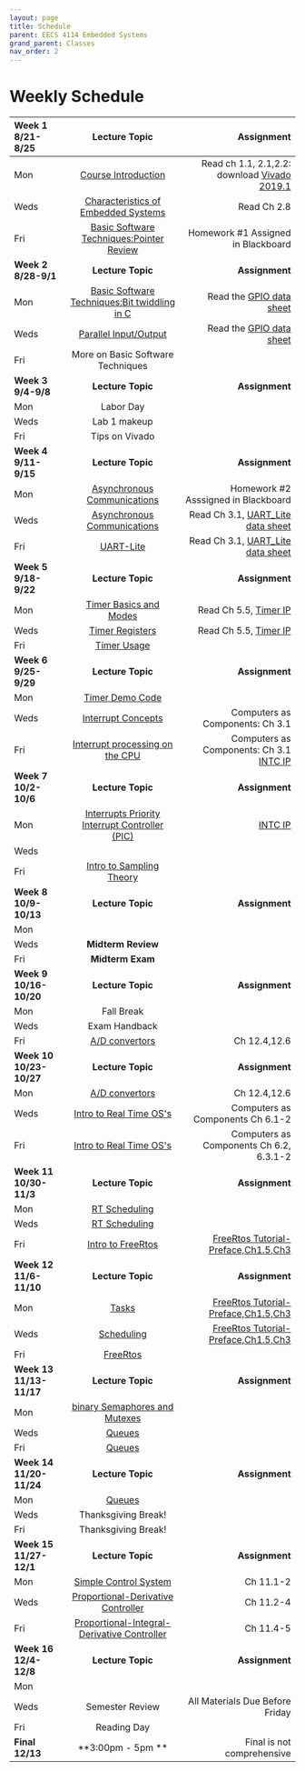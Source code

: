 ```yaml
---
layout: page
title: Schedule
parent: EECS 4114 Embedded Systems
grand_parent: Classes
nav_order: 2
---
```


# Weekly Schedule

| Week 1 8/21-8/25       | Lecture Topic                          | Assignment          |
| :----------- | :----------------------------------------------: | --------------------:|
| Mon   | [Course Introduction](../../_modules/eecs-4114/4114_intro_F24.pdf) |  Read ch 1.1, 2.1,2.2: download [Vivado 2019.1](https://www.xilinx.com/support/download/index.html/content/xilinx/en/downloadNav/vivado-design-tools/archive.html)     |
| Weds  | [Characteristics of Embedded Systems](../../_modules/eecs-4114/4114_emboverview2_F23.pdf) |  Read Ch 2.8 |
| Fri   | [Basic Software Techniques:Pointer Review](../../_modules/eecs-4114/Pointers.pdf) | Homework #1 Assigned in Blackboard   |
| **Week 2 8/28-9/1**       |  **Lecture Topic**                        | **Assignment**          |
| Mon   | [Basic Software Techniques:Bit twiddling in C](../../_modules/eecs-4114/4114_bit_twiddling.pdf) |  Read the [GPIO data sheet](../../_modules/eecs-4114/data-sheets/axi-gpio.pdf)    |
| Weds  | [Parallel Input/Output](../../_modules/eecs-4114/4114_gpio.pdf) |  Read the [GPIO data sheet](../../_modules/eecs-4114/data-sheets/axi-gpio.pdf) |
| Fri   | More on Basic Software Techniques |    |
| **Week 3 9/4-9/8**       |  **Lecture Topic**                    |     **Assignment**      |
| Mon   | Labor Day |      |
| Weds  | Lab 1 makeup |   |
| Fri   | Tips on Vivado |    |
| **Week 4 9/11-9/15**       |  **Lecture Topic**                        | **Assignment**          |
| Mon   | [Asynchronous Communications](../../_modules/eecs-4114/4114asynch.pdf) | Homework #2 Asssigned in Blackboard    |
| Weds  |  [Asynchronous Communications](../../_modules/eecs-4114/4114asynch.pdf)| Read Ch 3.1, [UART_Lite data sheet](../../_modules/eecs-4114/data-sheets/pg142-axi-uartlite.pdf) |
| Fri   | [UART-Lite](../../_modules/eecs-4114/4114uart-lite-1.pdf) |  Read Ch 3.1, [UART_Lite data sheet](../../_modules/eecs-4114/data-sheets/pg142-axi-uartlite.pdf) |
| **Week 5 9/18-9/22**       |  **Lecture Topic**                    |     **Assignment**      |
| Mon   |  [Timer Basics and Modes](../../_modules/eecs-4114/4114timers.pdf)|  Read Ch 5.5, [Timer IP](../../_modules/eecs-4114/data-sheets/pg079-axi-timer.pdf)    |
| Weds  | [Timer Registers](../../_modules/eecs-4114/4114timers.pdf) |   Read Ch 5.5, [Timer IP](../../_modules/eecs-4114/data-sheets/pg079-axi-timer.pdf)|
| Fri   | [Timer Usage](../../_modules/eecs-4114/4114timers.pdf) |    |[Timer IP](../../_modules/eecs-4114/data-sheets/pg079-axi-timer.pdf)
| **Week 6 9/25-9/29**       |  **Lecture Topic**                        | **Assignment**          |
| Mon   |  [Timer Demo Code](../../_modules/eecs-4114/timer-demo.pdf)|      |[Timer IP](../../_modules/eecs-4114/data-sheets/pg079-axi-timer.pdf)
| Weds  | [Interrupt Concepts](../../_modules/eecs-4114/4114-Interrupts-axi.pdf) | Computers as Components: Ch 3.1   |
| Fri   | [Interrupt processing on the CPU](../../_modules/eecs-4114/4114-Interrupts-axi.pdf)  |  Computers as Components: Ch 3.1 [INTC IP](../../_modules/eecs-4114/data-sheets/pg099-axi-intc.pdf)  |
| **Week 7 10/2-10/6**       |  **Lecture Topic**                    |     **Assignment**      |
| Mon   | [Interrupts Priority Interrupt Controller (PIC)](../../_modules/eecs-4114/4114-Interrupts-axi.pdf) |  [INTC IP](../../_modules/eecs-4114/data-sheets/pg099-axi-intc.pdf)   |
| Weds  |  |   |
| Fri   | [Intro to Sampling Theory](../../_modules/eecs-4114/AtoD.pdf) |    |
| **Week 8 10/9-10/13**       |  **Lecture Topic**                        | **Assignment**          |
| Mon   |  |       |
| Weds  | **Midterm Review** |   |
| Fri   | **Midterm Exam** |    |
| **Week 9 10/16-10/20**       |  **Lecture Topic**                    |     **Assignment**      |
| Mon   | Fall Break |     |
| Weds  | Exam Handback|   |
| Fri   |  [A/D convertors](../../_modules/eecs-4114/AtoD.pdf) | Ch 12.4,12.6   |
| **Week 10 10/23-10/27**       |  **Lecture Topic**                        | **Assignment**          |
| Mon   |  [A/D convertors](../../_modules/eecs-4114/AtoD.pdf)|  Ch 12.4,12.6     |
| Weds   |  [Intro to Real Time OS's](../../_modules/eecs-4114/4114OS-1.pdf)|   Computers as Components Ch 6.1-2 |
| Fri  |    [Intro to Real Time OS's](../../_modules/eecs-4114/4114OS-1.pdf) | Computers as Components Ch 6.2, 6.3.1-2 |
| **Week 11 10/30-11/3**       |  **Lecture Topic**                        | **Assignment**          |
| Mon   |  [RT Scheduling](../../_modules/eecs-4114/4114OS-1.pdf)||       |
| Weds  |  [RT Scheduling](../../_modules/eecs-4114/4114OS-1.pdf)||   |
| Fri   |  [Intro to FreeRtos](../../_modules/eecs-4114/freeRtos.pdf)|  [FreeRtos Tutorial-Preface,Ch1.5,Ch3](../../_modules/eecs-4114/161204_Mastering_the_FreeRTOS_Real_Time_Kernel-A_Hands-On_Tutorial_Guide.pdf)  |
| **Week 12 11/6-11/10**       |  **Lecture Topic**                        | **Assignment**          |
| Mon   |  [Tasks](../../_modules/eecs-4114/freeRtos.pdf)|    [FreeRtos Tutorial-Preface,Ch1.5,Ch3](../../_modules/eecs-4114/161204_Mastering_the_FreeRTOS_Real_Time_Kernel-A_Hands-On_Tutorial_Guide.pdf)   |
| Weds  |  [Scheduling](../../_modules/eecs-4114/freeRtos.pdf)|  [FreeRtos Tutorial-Preface,Ch1.5,Ch3](../../_modules/eecs-4114/161204_Mastering_the_FreeRTOS_Real_Time_Kernel-A_Hands-On_Tutorial_Guide.pdf) |
| Fri   |  [FreeRtos](../../_modules/eecs-4114/freeRtos.pdf)|    |
| **Week 13 11/13-11/17**       |  **Lecture Topic**                        | **Assignment**          |
| Mon   |  [binary Semaphores and Mutexes](../../_modules/eecs-4114/freeRtos.pdf)|       |
| Weds  |  [Queues](../../_modules/eecs-4114/Queues2.pdf)|   |
| Fri   |  [Queues](../../_modules/eecs-4114/Queues2.pdf)||    |
| **Week 14 11/20-11/24**       |  **Lecture Topic**                        | **Assignment**          |
| Mon   |  [Queues](../../_modules/eecs-4114/Queues2.pdf)||       |
| Weds  |  Thanksgiving Break! |   |
| Fri   |  Thanksgiving Break!|    |
| **Week 15 11/27-12/1**       |  **Lecture Topic**                        | **Assignment**          |
| Mon   |  [Simple Control System](../../_modules/eecs-4114/PIDcontrol.pdf)|  Ch 11.1-2     |
| Weds  |  [Proportional-Derivative Controller](../../_modules/eecs-4114/PIDcontrol.pdf) | Ch 11.2-4  |
| Fri   |  [Proportional-Integral-Derivative Controller](../../_modules/eecs-4114/PIDcontrol.pdf)|  Ch 11.4-5  |
| **Week 16 12/4-12/8**       |  **Lecture Topic**                        | **Assignment**          |
| Mon   |  |       |
| Weds  |  Semester Review| All Materials Due Before Friday  |
| Fri   |  Reading Day|   |
| **Final 12/13**       |  **3:00pm - 5pm **                    | Final is not comprehensive         |





